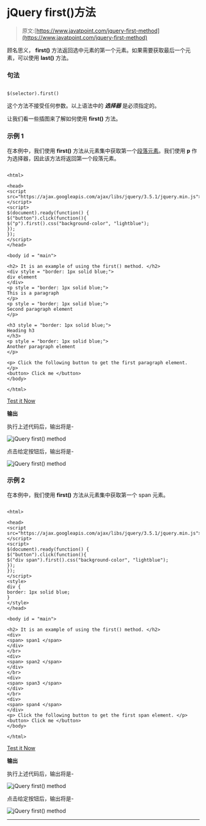 # jQuery first()方法

> 原文:[https://www.javatpoint.com/jquery-first-method](https://www.javatpoint.com/jquery-first-method)

顾名思义， **first()** 方法返回选中元素的第一个元素。如果需要获取最后一个元素，可以使用 **last()** 方法。

### 句法

```

$(selector).first()

```

这个方法不接受任何参数。以上语法中的 ***选择器*** 是必须指定的。

让我们看一些插图来了解如何使用 **first()** 方法。

### 示例 1

在本例中，我们使用 **first()** 方法从元素集中获取第一个[段落元素](https://www.javatpoint.com/html-paragraph)。我们使用 **p** 作为选择器，因此该方法将返回第一个段落元素。

```

<html>

<head>
<script src="https://ajax.googleapis.com/ajax/libs/jquery/3.5.1/jquery.min.js"> </script>
<script>
$(document).ready(function() {
$("button").click(function(){
$("p").first().css("background-color", "lightblue");
});
});
</script>
</head>

<body id = "main">

<h2> It is an example of using the first() method. </h2>
<div style = "border: 1px solid blue;">
div element
</div>
<p style = "border: 1px solid blue;">
This is a paragraph
</p>
<p style = "border: 1px solid blue;">
Second paragraph element
</p>

<h3 style = "border: 1px solid blue;">
Heading h3
</h3>
<p style = "border: 1px solid blue;">
Another paragraph element
</p>

<p> Click the following button to get the first paragraph element. </p>
<button> Click me </button>
</body>

</html>

```

[Test it Now](https://www.javatpoint.com/oprweb/test.jsp?filename=jquery-first-method1)

**输出**

执行上述代码后，输出将是-

![jQuery first() method](../Images/995919a2de1cd30e4316027125863172.png)

点击给定按钮后，输出将是-

![jQuery first() method](../Images/68b4f8a2950e72c9ab72f687d02349ac.png)

### 示例 2

在本例中，我们使用 **first()** 方法从元素集中获取第一个 span 元素。

```

<html>

<head>
<script src="https://ajax.googleapis.com/ajax/libs/jquery/3.5.1/jquery.min.js"> </script>
<script>
$(document).ready(function() {
$("button").click(function(){
$("div span").first().css("background-color", "lightblue");
});
});
</script>
<style>
div {
border: 1px solid blue;
}
</style>
</head>

<body id = "main">

<h2> It is an example of using the first() method. </h2>
<div>
<span> span1 </span>
</div>
</br>
<div>
<span> span2 </span>
</div>
</br>
<div>
<span> span3 </span>
</div>
</br>
<div>
<span> span4 </span>
</div>
<p> Click the following button to get the first span element. </p>
<button> Click me </button>
</body>

</html>

```

[Test it Now](https://www.javatpoint.com/oprweb/test.jsp?filename=jquery-first-method2)

**输出**

执行上述代码后，输出将是-

![jQuery first() method](../Images/bb1db97ecc2738ec1de011fa4d249d7c.png)

点击给定按钮后，输出将是-

![jQuery first() method](../Images/a55866608248c8f3e3f33cf06acd3f34.png)

* * *